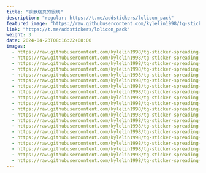 ```yaml
---
title: "铜萝烧真的很烧"
description: "regular: https://t.me/addstickers/lolicon_pack"
featured_image: "https://raw.githubusercontent.com/kylelin1998/tg-sticker-spreading-worldwide-images/main/img/9726cfb2-e659-4499-a04a-a8e2c5e63ddb.jpg"
link: "https://t.me/addstickers/lolicon_pack"
weight: 3
date: 2024-04-23T08:16:22+08:00
images:
  - https://raw.githubusercontent.com/kylelin1998/tg-sticker-spreading-worldwide-images/main/img/9726cfb2-e659-4499-a04a-a8e2c5e63ddb.jpg
  - https://raw.githubusercontent.com/kylelin1998/tg-sticker-spreading-worldwide-images/main/img/80b17e3a-9156-418c-992a-2fd04fd3c605.jpg
  - https://raw.githubusercontent.com/kylelin1998/tg-sticker-spreading-worldwide-images/main/img/6f43b463-6a57-435f-965c-5c3cad8fcb4d.jpg
  - https://raw.githubusercontent.com/kylelin1998/tg-sticker-spreading-worldwide-images/main/img/6ff898d5-a0d6-44e3-957a-0e30f49cae5a.jpg
  - https://raw.githubusercontent.com/kylelin1998/tg-sticker-spreading-worldwide-images/main/img/454445ff-eae0-46e6-bb5f-f13e8e3edd05.jpg
  - https://raw.githubusercontent.com/kylelin1998/tg-sticker-spreading-worldwide-images/main/img/dedbb1a6-58f7-4ed4-83a5-800209b9ae84.jpg
  - https://raw.githubusercontent.com/kylelin1998/tg-sticker-spreading-worldwide-images/main/img/40e40334-6fc5-4e8b-a828-d04a99cc319a.jpg
  - https://raw.githubusercontent.com/kylelin1998/tg-sticker-spreading-worldwide-images/main/img/3ab746cf-246c-41cc-a752-deb0fbed318a.jpg
  - https://raw.githubusercontent.com/kylelin1998/tg-sticker-spreading-worldwide-images/main/img/2d7a8ad2-a0cb-4905-800b-c33172b9b7c1.jpg
  - https://raw.githubusercontent.com/kylelin1998/tg-sticker-spreading-worldwide-images/main/img/ac7799a4-edde-4ba2-b196-065447b24b72.jpg
  - https://raw.githubusercontent.com/kylelin1998/tg-sticker-spreading-worldwide-images/main/img/a8bbee77-1618-4c0e-b0d3-739e262b038a.jpg
  - https://raw.githubusercontent.com/kylelin1998/tg-sticker-spreading-worldwide-images/main/img/c1c37062-b01b-4476-adff-c2ac21c9f70d.jpg
  - https://raw.githubusercontent.com/kylelin1998/tg-sticker-spreading-worldwide-images/main/img/b5a9fc10-6892-441a-b8f9-7d427aea80de.jpg
  - https://raw.githubusercontent.com/kylelin1998/tg-sticker-spreading-worldwide-images/main/img/e336521e-9a46-4863-9b70-e99dd6505b84.jpg
  - https://raw.githubusercontent.com/kylelin1998/tg-sticker-spreading-worldwide-images/main/img/76ee2516-7a29-4d84-8c89-cfb0b2da1565.jpg
  - https://raw.githubusercontent.com/kylelin1998/tg-sticker-spreading-worldwide-images/main/img/c2537ae0-7dbe-4ab3-9c9d-493d48254762.jpg
  - https://raw.githubusercontent.com/kylelin1998/tg-sticker-spreading-worldwide-images/main/img/a51fd186-b8c2-4877-ab15-5e1185b2eaae.jpg
  - https://raw.githubusercontent.com/kylelin1998/tg-sticker-spreading-worldwide-images/main/img/e7521cb3-ef2a-4c0b-8490-73716d1a8d77.jpg
  - https://raw.githubusercontent.com/kylelin1998/tg-sticker-spreading-worldwide-images/main/img/d7374f0a-97c6-4b20-a337-905db303f319.jpg
  - https://raw.githubusercontent.com/kylelin1998/tg-sticker-spreading-worldwide-images/main/img/b49f1477-87f0-45b2-80cf-20dbc40fac7c.jpg
---
```

